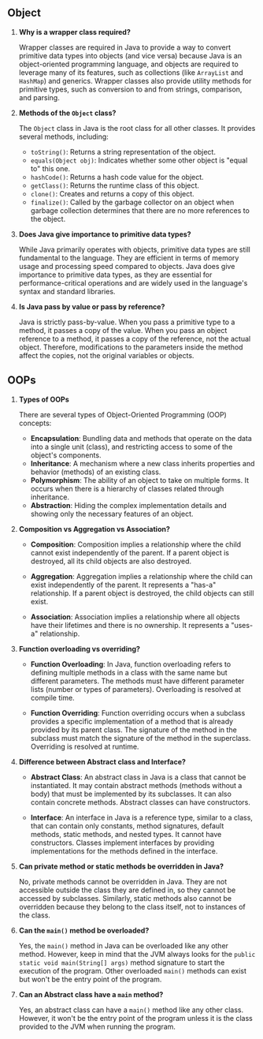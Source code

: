 

## Object

1. **Why is a wrapper class required?**

   Wrapper classes are required in Java to provide a way to convert primitive data types into objects (and vice versa) because Java is an object-oriented programming language, and objects are required to leverage many of its features, such as collections (like `ArrayList` and `HashMap`) and generics. Wrapper classes also provide utility methods for primitive types, such as conversion to and from strings, comparison, and parsing.

2. **Methods of the `Object` class?**

   The `Object` class in Java is the root class for all other classes. It provides several methods, including:
    - `toString()`: Returns a string representation of the object.
    - `equals(Object obj)`: Indicates whether some other object is "equal to" this one.
    - `hashCode()`: Returns a hash code value for the object.
    - `getClass()`: Returns the runtime class of this object.
    - `clone()`: Creates and returns a copy of this object.
    - `finalize()`: Called by the garbage collector on an object when garbage collection determines that there are no more references to the object.

3. **Does Java give importance to primitive data types?**

   While Java primarily operates with objects, primitive data types are still fundamental to the language. They are efficient in terms of memory usage and processing speed compared to objects. Java does give importance to primitive data types, as they are essential for performance-critical operations and are widely used in the language's syntax and standard libraries.

4. **Is Java pass by value or pass by reference?**

   Java is strictly pass-by-value. When you pass a primitive type to a method, it passes a copy of the value. When you pass an object reference to a method, it passes a copy of the reference, not the actual object. Therefore, modifications to the parameters inside the method affect the copies, not the original variables or objects.

## OOPs

1. **Types of OOPs**

   There are several types of Object-Oriented Programming (OOP) concepts:
    - **Encapsulation**: Bundling data and methods that operate on the data into a single unit (class), and restricting access to some of the object's components.
    - **Inheritance**: A mechanism where a new class inherits properties and behavior (methods) of an existing class.
    - **Polymorphism**: The ability of an object to take on multiple forms. It occurs when there is a hierarchy of classes related through inheritance.
    - **Abstraction**: Hiding the complex implementation details and showing only the necessary features of an object.

2. **Composition vs Aggregation vs Association?**

    - **Composition**: Composition implies a relationship where the child cannot exist independently of the parent. If a parent object is destroyed, all its child objects are also destroyed.

    - **Aggregation**: Aggregation implies a relationship where the child can exist independently of the parent. It represents a "has-a" relationship. If a parent object is destroyed, the child objects can still exist.

    - **Association**: Association implies a relationship where all objects have their lifetimes and there is no ownership. It represents a "uses-a" relationship.

3. **Function overloading vs overriding?**

    - **Function Overloading**: In Java, function overloading refers to defining multiple methods in a class with the same name but different parameters. The methods must have different parameter lists (number or types of parameters). Overloading is resolved at compile time.

    - **Function Overriding**: Function overriding occurs when a subclass provides a specific implementation of a method that is already provided by its parent class. The signature of the method in the subclass must match the signature of the method in the superclass. Overriding is resolved at runtime.

4. **Difference between Abstract class and Interface?**

    - **Abstract Class**: An abstract class in Java is a class that cannot be instantiated. It may contain abstract methods (methods without a body) that must be implemented by its subclasses. It can also contain concrete methods. Abstract classes can have constructors.

    - **Interface**: An interface in Java is a reference type, similar to a class, that can contain only constants, method signatures, default methods, static methods, and nested types. It cannot have constructors. Classes implement interfaces by providing implementations for the methods defined in the interface.

5. **Can private method or static methods be overridden in Java?**

   No, private methods cannot be overridden in Java. They are not accessible outside the class they are defined in, so they cannot be accessed by subclasses. Similarly, static methods also cannot be overridden because they belong to the class itself, not to instances of the class.

6. **Can the `main()` method be overloaded?**

   Yes, the `main()` method in Java can be overloaded like any other method. However, keep in mind that the JVM always looks for the `public static void main(String[] args)` method signature to start the execution of the program. Other overloaded `main()` methods can exist but won't be the entry point of the program.

7. **Can an Abstract class have a `main` method?**

   Yes, an abstract class can have a `main()` method like any other class. However, it won't be the entry point of the program unless it is the class provided to the JVM when running the program.